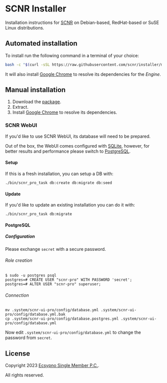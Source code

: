 # SCNR Installer

Installation instructions for [SCNR](https://ecsypno.com/scnr-documentation/) on
Debian-based, RedHat-based or SuSE Linux distributions.

## Automated installation

To install run the following command in a terminal of your choice:

```bash
bash -c "$(curl -sSL https://raw.githubusercontent.com/scnr/installer/main/install.sh)"
```

It will also install [Google Chrome](https://www.google.com/chrome/) 
to resolve its dependencies for the _Engine_.

## Manual installation

1. Download the [package](https://downloads.ecsypno.com/).
2. Extract.
3. Install [Google Chrome](https://www.google.com/chrome/) to resolve its dependencies.

### SCNR WebUI

If you'd like to use SCNR WebUI, its database will need to be prepared.

Out of the box, the WebUI comes configured with [SQLite](https://sqlite.org/index.html), however,
for better results and performance please switch to [PostgreSQL](https://www.postgresql.org/).

#### Setup

If this is a fresh installation, you can setup a DB with:

    ./bin/scnr_pro_task db:create db:migrate db:seed

#### Update

If you'd like to update an existing installation you can do it with:

    ./bin/scnr_pro_task db:migrate

#### PostgreSQL

##### Configuration

Please exchange `secret` with a secure password.

###### Role creation

```
$ sudo -u postgres psql
postgres=# CREATE USER "scnr-pro" WITH PASSWORD 'secret';
postgres=# ALTER USER "scnr-pro" superuser;
```

###### Connection

```
mv .system/scnr-ui-pro/config/database.yml .system/scnr-ui-pro/config/database.yml.bak
cp .system/scnr-ui-pro/config/database.postgres.yml .system/scnr-ui-pro/config/database.yml
```

Now edit `.system/scnr-ui-pro/config/database.yml` to change the password from `secret`.

## License

Copyright 2023 [Ecsypno Single Member P.C.](https://ecsypno.com/).

All rights reserved.
